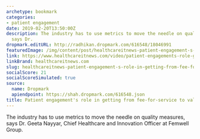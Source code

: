 ```yaml
---
archetype: bookmark
categories:
- patient engagement
date: 2019-02-20T13:50:00Z
description: The industry has to use metrics to move the needle on quality measures,
  says Dr.
dropmark.editURL: http://radhikan.dropmark.com/616548/18046991
featuredImage: /img/content/post/healthcareitnews-patient-engagement-s-role-in-getting-from-fee-for-service-to-value-based-care.jpg
link: https://www.healthcareitnews.com/video/patient-engagements-role-getting-fee-service-value-based-care
linkBrand: healthcareitnews.com
slug: healthcareitnews-patient-engagement-s-role-in-getting-from-fee-for-service-to-value-based-care
socialScore: 21
socialScoreSimulated: true
source:
  name: Dropmark
  apiendpoint: https://shah.dropmark.com/616548.json
title: Patient engagement's role in getting from fee-for-service to value-based care
---
```

The industry has to use metrics to move the needle on quality measures, says Dr. Geeta Nayyar, Chief Healthcare and Innovation Officer at Femwell Group.